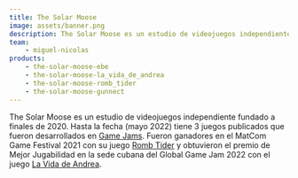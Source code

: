 ```yaml
---
title: The Solar Moose
image: assets/banner.png
description: The Solar Moose es un estudio de videojuegos independiente fundado a finales de 2020.
team:
    - miguel-nicolas
products:
    - the-solar-moose-ebe
    - the-solar-moose-la_vida_de_andrea
    - the-solar-moose-romb_tider
	- the-solar-moose-gunnect
---
```


The Solar Moose es un estudio de videojuegos independiente fundado a finales de 2020. Hasta la fecha (mayo 2022) tiene 3 juegos publicados que fueron desarrollados en [Game Jams](https://es.wikipedia.org/wiki/Game_jam). Fueron ganadores en el MatCom Game Festival 2021 con su juego [Romb Tider](https://the-solar-moose.itch.io/romb-taider) y obtuvieron el premio de Mejor Jugabilidad en la sede cubana del Global Game Jam 2022 con el juego [La Vida de Andrea](https://the-solar-moose.itch.io/la-vida-de-andrea).